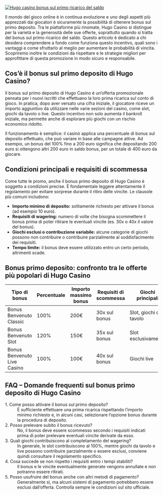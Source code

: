 [![Hugo casino bonus sul primo ricarico del saldo](https://123-caf.pages.dev/gitsignup.png)](https://vrmoo.ru/Bt82HjjY)

<p>Il mondo del gioco online è in continua evoluzione e uno degli aspetti più apprezzati dai giocatori è sicuramente la possibilità di ottenere bonus sul primo deposito. Tra le piattaforme più rinomate, Hugo Casino si distingue per la varietà e la generosità delle sue offerte, soprattutto quando si tratta del bonus sul primo ricarico del saldo. Questo articolo è dedicato a chi desidera comprendere a fondo come funziona questo incentivo, quali sono i vantaggi e come sfruttarlo al meglio per aumentare le probabilità di vincita. Scopriremo inoltre le condizioni da rispettare e le strategie migliori per approfittare di questa promozione in modo sicuro e responsabile.</p>  <h2>Cos’è il bonus sul primo deposito di Hugo Casino?</h2> <p>Il bonus sul primo deposito di Hugo Casino è un’offerta promozionale pensata per i nuovi iscritti che effettuano la loro prima ricarica sul conto di gioco. In pratica, dopo aver versato una cifra iniziale, il giocatore riceve un importo aggiuntivo da utilizzare nelle varie sezioni del casino, come slot, giochi da tavolo o live. Questo incentivo non solo aumenta il bankroll iniziale, ma permette anche di esplorare più giochi con un rischio economico ridotto.</p> <p>Il funzionamento è semplice: il casinò applica una percentuale di bonus sul deposito effettuato, che può variare in base alle campagne attive. Ad esempio, un bonus del 100% fino a 200 euro significa che depositando 200 euro si ottengono altri 200 euro in saldo bonus, per un totale di 400 euro da giocare.</p>  <h2>Condizioni principali e requisiti di scommessa</h2> <p>Come tutte le promo, anche il bonus primo deposito di Hugo Casino è soggetto a condizioni precise. È fondamentale leggere attentamente il regolamento per evitare sorprese durante il ritiro delle vincite. Le clausole più comuni includono:</p> <ul>   <li><strong>Importo minimo di deposito:</strong> solitamente richiesto per attivare il bonus (ad esempio 10 euro).</li>   <li><strong>Requisiti di wagering:</strong> numero di volte che bisogna scommettere il bonus prima di poter ritirare le eventuali vincite (es. 30x o 40x il valore del bonus).</li>   <li><strong>Giochi esclusi o contribuzione variabile:</strong> alcune categorie di giochi possono non contribuire o contribuire parzialmente al soddisfacimento dei requisiti.</li>   <li><strong>Tempo limite:</strong> il bonus deve essere utilizzato entro un certo periodo, altrimenti scade.</li> </ul>  <h2>Bonus primo deposito: confronto tra le offerte più popolari di Hugo Casino</h2> <table>   <thead>     <tr>       <th>Tipo di bonus</th>       <th>Percentuale</th>       <th>Importo massimo bonus</th>       <th>Requisiti di scommessa</th>       <th>Giochi principali</th>     </tr>   </thead>   <tbody>     <tr>       <td>Bonus Benvenuto Classic</td>       <td>100%</td>       <td>200€</td>       <td>30x sul bonus</td>       <td>Slot, giochi da tavolo</td>     </tr>     <tr>       <td>Bonus Benvenuto Slot</td>       <td>120%</td>       <td>150€</td>       <td>35x sul bonus</td>       <td>Slot esclusivamente</td>     </tr>     <tr>       <td>Bonus Benvenuto Live Casino</td>       <td>100%</td>       <td>100€</td>       <td>40x sul bonus</td>       <td>Giochi live</td>     </tr>   </tbody> </table>  <h2>FAQ – Domande frequenti sul bonus primo deposito di Hugo Casino</h2> <dl>   <dt>1. Come posso attivare il bonus sul primo deposito?</dt>   <dd>È sufficiente effettuare una prima ricarica rispettando l’importo minimo richiesto e, in alcuni casi, selezionare l’opzione bonus durante la procedura di deposito.</dd>    <dt>2. Posso prelevare subito il bonus ricevuto?</dt>   <dd>No, il bonus deve essere scommesso secondo i requisiti indicati prima di poter prelevare eventuali vincite derivate da esso.</dd>    <dt>3. Quali giochi contribuiscono al completamento del wagering?</dt>   <dd>In generale, le slot contribuiscono al 100%, mentre giochi da tavolo e live possono contribuire parzialmente o essere esclusi, conviene quindi consultare il regolamento specifico.</dd>    <dt>4. Cosa succede se non rispetto i requisiti entro i tempi stabiliti?</dt>   <dd>Il bonus e le vincite eventualmente generate vengono annullate e non potranno essere ritirati.</dd>    <dt>5. Posso usufruire del bonus anche con altri metodi di pagamento?</dt>   <dd>Generalmente sì, ma alcuni sistemi di pagamento potrebbero essere esclusi dall’offerta. Controlla sempre le condizioni sul sito ufficiale.</dd> </dl>